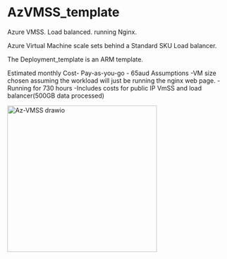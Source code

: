 # AzVMSS_template
Azure VMSS. Load balanced. running Nginx.

Azure Virtual Machine scale sets behind a Standard SKU Load balancer.

The Deployment_template is an ARM template. 


Estimated monthly Cost- Pay-as-you-go - 65aud 
Assumptions
-VM size chosen assuming the workload will just be running the nginx web page.
-Running for 730 hours
-Includes costs for public IP VmSS and load balancer(500GB data processed)

<img width="339" height="331" alt="Az-VMSS drawio" src="https://github.com/user-attachments/assets/31dd6e91-2094-4bae-a203-cab7d7e2e0af" />

